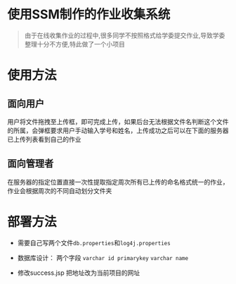 # 使用SSM制作的作业收集系统

> 由于在线收集作业的过程中,很多同学不按照格式给学委提交作业,导致学委整理十分不方便,特此做了一个小项目

# 使用方法

## 面向用户
用户将文件拖拽至上传框，即可完成上传，如果后台无法根据文件名判断这个文件的所属，会弹框要求用户手动输入学号和姓名，上传成功之后可以在下面的服务器已上传列表看到自己的作业

## 面向管理者
在服务器的指定位置直接一次性提取指定周次所有已上传的命名格式统一的作业，作业会根据周次的不同自动划分文件夹


# 部署方法
- 需要自己写两个文件`db.properties`和`log4j.properties`

- 数据库设计： 两个字段 `varchar id primarykey` `varchar name`

- 修改success.jsp 把地址改为当前项目的网址
